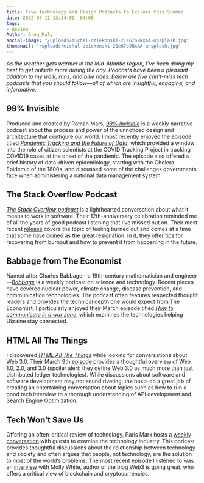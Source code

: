 ```yaml
---
title: Five Technology and Design Podcasts to Explore this Summer
date: 2022-05-11 13:34:00 -04:00
tags:
- Review
Author: Greg Maly
social-image: "/uploads/michal-dziekonski-21e67o9NxAA-unsplash.jpg"
thumbnail: "/uploads/michal-dziekonski-21e67o9NxAA-unsplash.jpg"
---
```


*As the weather gets warmer in the Mid-Atlantic region, I’ve been doing my best to get outside more during the day. Podcasts have been a pleasant addition to my walk, runs, and bike rides. Below are five can’t-miss tech podcasts that you should follow—all of which are insightful, engaging, and informative.*
 
<!--more-->

## 99% Invisible
Produced and created by Roman Mars, [*99% invisible*]((https://99percentinvisible.org/)) is a weekly narrative podcast about the process and power of the unnoticed design and architecture that configure our world. I most recently enjoyed the episode titled [*Pandemic Tracking and the Future of Data*](https://99percentinvisible.org/episode/pandemic-tracking-and-the-future-of-data/), which provided a window into the role of citizen scientists at the COVID Tracking Project in tracking COVID19 cases at the onset of the pandemic. The episode also offered a brief history of data-driven epidemiology, starting with the Cholera Epidemic of the 1800s, and discussed some of the challenges governments face when administering a national data management system.  

## The Stack Overflow Podcast
*[The Stack Overflow podcast](https://stackoverflow.blog/podcast/)* is a lighthearted conversation about what it means to work in software. Their 12th-anniversary celebration reminded me of all the years of good podcast listening that I’ve missed out on. Their most recent [release](https://stackoverflow.blog/2022/05/10/feeling-burned-out-youre-not-the-only-one-ep-440/) covers the topic of feeling burned out and comes at a time that some have coined as the great resignation. In it, they offer tips for recovering from burnout and how to prevent it from happening in the future.

## Babbage from The Economist
Named after Charles Babbage—a 19th-century mathematician and engineer—[*Babbage*](https://www.economist.com/babbage) is a weekly podcast on science and technology. Recent pieces have covered nuclear power, climate change, disease prevention, and communication technologies. The podcast often features respected thought leaders and provides the technical depth one would expect from The Economist. I particularly enjoyed their March episode titled [*How to communicate in a war zone*](https://soundcloud.com/theeconomist/babbage-how-to-communicate-in), which examines the technologies helping Ukraine stay connected.

## HTML All The Things
I discovered [*HTML All The Things*](https://www.htmlallthethings.com/podcast) while looking for conversations about Web 3.0. Their March 9th [episode ](https://www.htmlallthethings.com/podcasts/what-is-web1-web2-and-web3) provides a thoughtful overview of Web 1.0, 2.0, and 3.0 (spoiler alert: they define Web 3.0 as much more than just distributed ledger technologies). While discussions about software and software development may not sound riveting, the hosts do a great job of creating an entertaining conversation about topics such as how to run a good tech interview to a thorough understanding of API development and Search Engine Optimization.

## Tech Won’t Save Us
Offering an often-critical review of technology, Paris Marx hosts a [weekly conversation](https://www.techwontsave.us/about) with guests to examine the technology industry. This podcast provides thoughtful discussions about the relationship between technology and society and often argues that people, not technology, are the solution to most of the world’s problems. The most recent episode I listened to was an [interview](https://techwontsave.us/episode/108_web3_is_not_going_great_w_molly_white) with Molly White, author of the blog Web3 is going great, who offers a critical view of blockchain and cryptocurrencies.